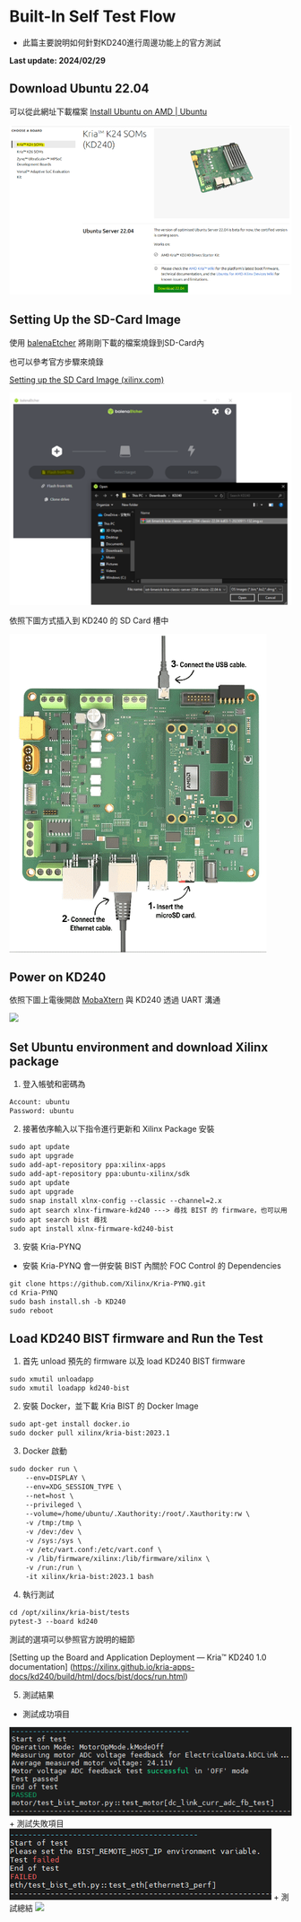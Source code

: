 # Built-In Self Test Flow
+ 此篇主要說明如何針對KD240進行周邊功能上的官方測試

**Last update: 2024/02/29**

## Download Ubuntu 22.04
可以從此網址下載檔案
[Install Ubuntu on AMD | Ubuntu](https://ubuntu.com/download/amd)

​<img src="Images/Ubuntu 22.04.png"/>

## Setting Up the SD-Card Image 
使用 [balenaEtcher](https://etcher.balena.io/) 將剛剛下載的檔案燒錄到SD-Card內

也可以參考官方步驟來燒錄

[Setting up the SD Card Image (xilinx.com)](https://www.xilinx.com/products/som/kria/kd240-drives-starter-kit/kd240-getting-started/setting-up-the-sd-card-image.html)

<img src="Images/Program SD Card.png"/>

依照下圖方式插入到 KD240 的 SD Card 槽中

<img src="Images/KD240 Hardware Setting.png"/>

## Power on KD240

依照下圖上電後開啟 [MobaXtern](https://mobaxterm.mobatek.net/download.html) 與 KD240 透過 UART 溝通

<img src="Images/Uart communication.png"/>

## Set Ubuntu environment and download Xilinx package
1. 登入帳號和密碼為
```
Account: ubuntu
Password: ubuntu
```

2. 接著依序輸入以下指令進行更新和 Xilinx Package 安裝
```
sudo apt update
sudo apt upgrade
sudo add-apt-repository ppa:xilinx-apps
sudo add-apt-repository ppa:ubuntu-xilinx/sdk
sudo apt update
sudo apt upgrade
sudo snap install xlnx-config --classic --channel=2.x
sudo apt search xlnx-firmware-kd240 ---> 尋找 BIST 的 firmware，也可以用 sudo apt search bist 尋找
sudo apt install xlnx-firmware-kd240-bist
```

3. 安裝 Kria-PYNQ
+ 安裝 Kria-PYNQ 會一併安裝 BIST 內關於 FOC Control 的 Dependencies
```
git clone https://github.com/Xilinx/Kria-PYNQ.git
cd Kria-PYNQ
sudo bash install.sh -b KD240
sudo reboot
```

## Load KD240 BIST firmware and Run the Test
1. 首先 unload 預先的 firmware 以及 load KD240 BIST firmware
```
sudo xmutil unloadapp
sudo xmutil loadapp kd240-bist
```

2. 安裝 Docker，並下載 Kria BIST 的 Docker Image
```
sudo apt-get install docker.io
sudo docker pull xilinx/kria-bist:2023.1
```

3. Docker 啟動
```
sudo docker run \
    --env=DISPLAY \
    --env=XDG_SESSION_TYPE \
    --net=host \
    --privileged \
    --volume=/home/ubuntu/.Xauthority:/root/.Xauthority:rw \
    -v /tmp:/tmp \
    -v /dev:/dev \
    -v /sys:/sys \
    -v /etc/vart.conf:/etc/vart.conf \
    -v /lib/firmware/xilinx:/lib/firmware/xilinx \
    -v /run:/run \
    -it xilinx/kria-bist:2023.1 bash 
```

4. 執行測試
```
cd /opt/xilinx/kria-bist/tests
pytest-3 --board kd240
```
測試的選項可以參照官方說明的細節

[Setting up the Board and Application Deployment — Kria™ KD240 1.0 documentation] (https://xilinx.github.io/kria-apps-docs/kd240/build/html/docs/bist/docs/run.html)

5. 測試結果
+ 測試成功項目
<img src="Images/success.png"/>
+ 測試失敗項目
<img src="Images/fail.png"/>
+ 測試總結
<img src="Summarization.png"/>

